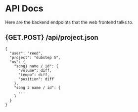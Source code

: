 # API Docs

Here are the backend endpoints that the web frontend talks to.

## {GET.POST} /api/project.json

    {
      "user": "reed",
      "project": "dubstep 5",
      "ms": {
        "song1 name / id": {
          "volume": diff,
          "tempo": diff,
          "position": diff
        },
        "song 2 name / id": {
          ...
        }
      }
    }

